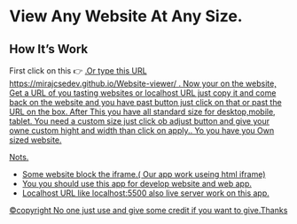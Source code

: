 <h1>View Any Website At Any Size.</h1>

<h2>How It’s Work</h2>
First click on this 👉 <a href="https://mirajcsedev.github.io/Website-viewer/" Web Viewr</a>.Or type this URL https://mirajcsedev.github.io/Website-viewer/ . Now your on the website, Get a URL of you tasting websites or localhost URL just copy it and come back on the website and you have past button just click on that or past the URL on the box. After This you have all standard size for desktop,mobile, tablet. You need a custom size just click ob adjust button and give your owne custom hight and width than click on apply.. Yo you have you Own sized website.

Nots.
* Some website block the iframe.( Our app work useing html iframe)
* You you should use this app for develop website and web app.
* Localhost URL like localhost:5500
also live server work on this app.

©️copyright No one just use and give some credit if you want to give.Thanks